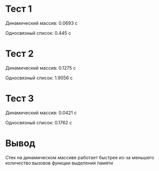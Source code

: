 # Тест 1

Динамический массив: 0.0693 с

Односвязный список: 0.445 с

# Тест 2

Динамический массив: 0.1275 с

Односвязный список: 1.9056 с

# Тест 3

Динамический массив: 0.0421 с

Односвязный список: 0.1762 с

# Вывод

Стек на динамическом массиве работает быстрее из-за меньшего количество вызовов функции выделения памяти
